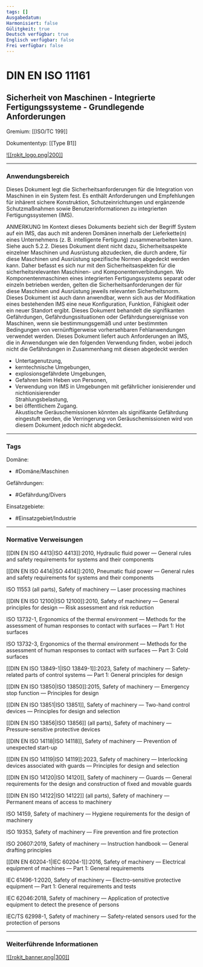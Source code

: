 ```yaml
---
tags: []
Ausgabedatum: 
Harmonisiert: false
Gülitgkeit: true
Deutsch verfügbar: true
Englisch verfügbar: false
Frei verfügbar: false
---
```


# DIN EN ISO 11161
## Sicherheit von Maschinen - Integrierte Fertigungssysteme - Grundlegende Anforderungen

Gremium: [[ISO/TC 199]]

Dokumententyp: [[Type B1]]

[![[rokit_logo.png|200]]](https://public-robots.de/)

***
### Anwendungsbereich

Dieses Dokument legt die Sicherheitsanforderungen für die Integration von Maschinen in ein System fest. Es enthält Anforderungen und Empfehlungen für inhärent sichere Konstruktion, Schutzeinrichtungen und ergänzende Schutzmaßnahmen sowie Benutzerinformationen zu integrierten Fertigungssystemen (IMS).  

ANMERKUNG Im Kontext dieses Dokuments bezieht sich der Begriff System auf ein IMS, das auch mit anderen Domänen innerhalb der Lieferkette(n) eines Unternehmens (z. B. intelligente Fertigung) zusammenarbeiten kann. Siehe auch 5.2.2. Dieses Dokument dient nicht dazu, Sicherheitsaspekte einzelner Maschinen und Ausrüstung abzudecken, die durch andere, für diese Maschinen und Ausrüstung spezifische Normen abgedeckt werden kann. Daher befasst es sich nur mit den Sicherheitsaspekten für die sicherheitsrelevanten Maschinen- und Komponentenverbindungen. Wo Komponentenmaschinen eines integrierten Fertigungssystems separat oder einzeln betrieben werden, gelten die Sicherheitsanforderungen der für diese Maschinen und Ausrüstung jeweils relevanten Sicherheitsnorm. Dieses Dokument ist auch dann anwendbar, wenn sich aus der Modifikation eines bestehenden IMS eine neue Konfiguration, Funktion, Fähigkeit oder ein neuer Standort ergibt. Dieses Dokument behandelt die signifikanten Gefährdungen, Gefährdungssituationen oder Gefährdungsereignisse von Maschinen, wenn sie bestimmungsgemäß und unter bestimmten Bedingungen von vernünftigerweise vorhersehbaren Fehlanwendungen verwendet werden. Dieses Dokument liefert auch Anforderungen an IMS, die in Anwendungen wie den folgenden Verwendung finden, wobei jedoch nicht die Gefährdungen in Zusammenhang mit diesen abgedeckt werden  
- Untertagenutzung,  
- kerntechnische Umgebungen,  
- explosionsgefährdete Umgebungen,  
- Gefahren beim Heben von Personen,  
- Verwendung von IMS in Umgebungen mit gefährlicher ionisierender und nichtionisierender  
Strahlungsbelastung,  
- bei öffentlichem Zugang.  
Akustische Geräuschemissionen könnten als signifikante Gefährdung eingestuft werden, die Verringerung von Geräuschemissionen wird von diesem Dokument jedoch nicht abgedeckt.

***
### Tags

Domäne:
- #Domäne/Maschinen 

Gefährdungen:
- #Gefährdung/Divers 

Einsatzgebiete:
- #Einsatzgebiet/Industrie 

***
### Normative Verweisungen

[[DIN EN ISO 4413|ISO 4413]]:2010, Hydraulic fluid power — General rules and safety requirements for systems and their components  

[[DIN EN ISO 4414|ISO 4414]]:2010, Pneumatic fluid power — General rules and safety requirements for systems and their components

ISO 11553 (all parts), Safety of machinery — Laser processing machines  

[[DIN EN ISO 12100|ISO 12100]]:2010, Safety of machinery — General principles for design — Risk assessment and risk reduction  

ISO 13732-1, Ergonomics of the thermal environment — Methods for the assessment of human responses to contact with surfaces — Part 1: Hot surfaces  

ISO 13732-3, Ergonomics of the thermal environment — Methods for the assessment of human responses to contact with surfaces — Part 3: Cold surfaces  

[[DIN EN ISO 13849-1|ISO 13849-1]]:2023, Safety of machinery — Safety-related parts of control systems — Part 1: General principles for design  

[[DIN EN ISO 13850|ISO 13850]]:2015, Safety of machinery — Emergency stop function — Principles for design  

[[DIN EN ISO 13851|ISO 13851]], Safety of machinery — Two-hand control devices — Principles for design and selection

[[DIN EN ISO 13856|ISO 13856]] (all parts), Safety of machinery — Pressure-sensitive protective devices 

[[DIN EN ISO 14118|ISO 14118]], Safety of machinery — Prevention of unexpected start-up  

[[DIN EN ISO 14119|ISO 14119]]:2023, Safety of machinery — Interlocking devices associated with guards — Principles for design and selection  

[[DIN EN ISO 14120|ISO 14120]], Safety of machinery — Guards — General requirements for the design and construction of fixed and movable guards  

[[DIN EN ISO 14122|ISO 14122]] (all parts), Safety of machinery — Permanent means of access to machinery  

ISO 14159, Safety of machinery — Hygiene requirements for the design of machinery 

ISO 19353, Safety of machinery — Fire prevention and fire protection

ISO 20607:2019, Safety of machinery — Instruction handbook — General drafting principles

[[DIN EN 60204-1|IEC 60204-1]]:2016, Safety of machinery — Electrical equipment of machines — Part 1: General requirements  

IEC 61496-1:2020, Safety of machinery — Electro-sensitive protective equipment — Part 1: General requirements and tests  

IEC 62046:2018, Safety of machinery — Application of protective equipment to detect the presence of persons  

IEC/TS 62998-1, Safety of machinery — Safety-related sensors used for the protection of persons

***
### Weiterführende Informationen



[![[rokit_banner.png|300]]](https://public-robots.de/)

